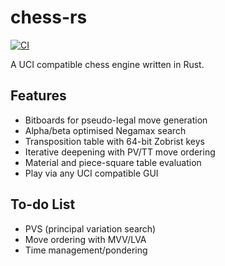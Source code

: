 # chess-rs

[![CI](https://github.com/tomcant/chess-rs/actions/workflows/ci.yml/badge.svg)](https://github.com/tomcant/chess-rs/actions/workflows/ci.yml)

A UCI compatible chess engine written in Rust.

## Features

- Bitboards for pseudo-legal move generation
- Alpha/beta optimised Negamax search
- Transposition table with 64-bit Zobrist keys
- Iterative deepening with PV/TT move ordering
- Material and piece-square table evaluation
- Play via any UCI compatible GUI

## To-do List

- PVS (principal variation search)
- Move ordering with MVV/LVA
- Time management/pondering
